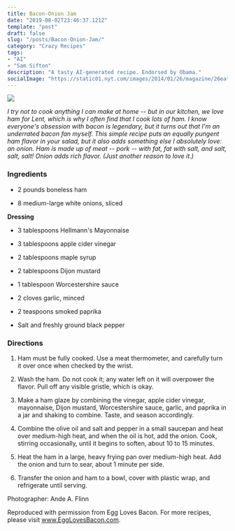 ```yaml
---
title: Bacon-Onion Jam
date: "2019-08-02T23:46:37.121Z"
template: "post"
draft: false
slug: "/posts/Bacon-Onion-Jam/"
category: "Crazy Recipes"
tags:
- "AI"
- "Sam Sifton"
description: "A tasty AI-generated recipe. Endorsed by Obama."
socialImage: "https://static01.nyt.com/images/2014/01/26/magazine/26eat/mag-26Eat-t_CA0-superJumbo.jpg"
---
```


![](https://static01.nyt.com/images/2014/01/26/magazine/26eat/mag-26Eat-t_CA0-superJumbo.jpg)

*I try not to cook anything I can make at home -- but in our kitchen, we love ham for Lent, which is why I often find that I cook lots of ham. I know everyone's obsession with bacon is legendary, but it turns out that I'm an underrated bacon fan myself. This simple recipe puts an equally pungent ham flavor in your salad, but it also adds something else I absolutely love: an onion. Ham is made up of meat -- pork -- with fat, fat with salt, and salt, salt, salt! Onion adds rich flavor. (Just another reason to love it.)*

### Ingredients

* 2 pounds boneless ham

* 8 medium-large white onions, sliced

**Dressing**

* 3 tablespoons Hellmann's Mayonnaise

* 3 tablespoons apple cider vinegar

* 2 tablespoons maple syrup

* 2 tablespoons Dijon mustard

* 1 tablespoon Worcestershire sauce

* 2 cloves garlic, minced

* 2 teaspoons smoked paprika

* Salt and freshly ground black pepper

### Directions

1. Ham must be fully cooked. Use a meat thermometer, and carefully turn it over once when checked by the wrist.

1. Wash the ham. Do not cook it; any water left on it will overpower the flavor. Pull off any visible gristle, which is okay.

1. Make a ham glaze by combining the vinegar, apple cider vinegar, mayonnaise, Dijon mustard, Worcestershire sauce, garlic, and paprika in a jar and shaking to combine. Taste, and season accordingly.

1. Combine the olive oil and salt and pepper in a small saucepan and heat over medium-high heat, and when the oil is hot, add the onion. Cook, stirring occasionally, until it begins to soften, about 10 to 15 minutes.

1. Heat the ham in a large, heavy frying pan over medium-high heat. Add the onion and turn to sear, about 1 minute per side.

1. Transfer the onion and ham to a bowl, cover with plastic wrap, and refrigerate until serving.

Photographer: Ande A. Flinn

Reproduced with permission from Egg Loves Bacon. For more recipes, please visit www.EggLovesBacon.com. 